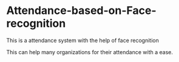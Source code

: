 # Attendance-based-on-Face-recognition
This is a attendance system with the help of face recognition

This can help many organizations for their attendance with a ease.
